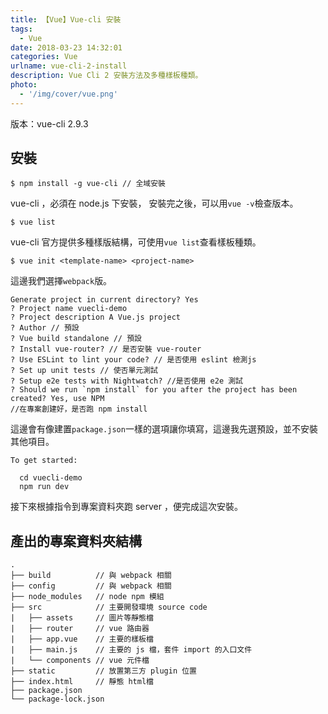 ```yaml
---
title: 【Vue】Vue-cli 安裝
tags:
  - Vue
date: 2018-03-23 14:32:01
categories: Vue
urlname: vue-cli-2-install
description: Vue Cli 2 安裝方法及多種樣板種類。
photo:
  - '/img/cover/vue.png'
---
```


版本：vue-cli 2.9.3

<!-- more -->

## 安裝

```
$ npm install -g vue-cli // 全域安裝
```

vue-cli ，必須在 node.js 下安裝，
安裝完之後，可以用`vue -v`檢查版本。

```
$ vue list
```

vue-cli 官方提供多種樣版結構，可使用`vue list`查看樣板種類。

```
$ vue init <template-name> <project-name>
```

這邊我們選擇`webpack`版。

```
Generate project in current directory? Yes
? Project name vuecli-demo
? Project description A Vue.js project
? Author // 預設
? Vue build standalone // 預設
? Install vue-router? // 是否安裝 vue-router
? Use ESLint to lint your code? // 是否使用 eslint 檢測js
? Set up unit tests // 使否單元測試
? Setup e2e tests with Nightwatch? //是否使用 e2e 測試
? Should we run `npm install` for you after the project has been created? Yes, use NPM
//在專案創建好，是否跑 npm install
```

這邊會有像建置`package.json`一樣的選項讓你填寫，這邊我先選預設，並不安裝其他項目。

```
To get started:

  cd vuecli-demo
  npm run dev
```

接下來根據指令到專案資料夾跑 server ，便完成這次安裝。

## 產出的專案資料夾結構

```
.
├── build          // 與 webpack 相關
├── config         // 與 webpack 相關
├── node_modules   // node npm 模組
├── src            // 主要開發環境 source code
|   ├── assets     // 圖片等靜態檔
|   ├── router     // vue 路由器
|   ├── app.vue    // 主要的樣板檔
|   ├── main.js    // 主要的 js 檔，套件 import 的入口文件
|   └── components // vue 元件檔
├── static         // 放置第三方 plugin 位置
├── index.html     // 靜態 html檔
├── package.json
└── package-lock.json
```
